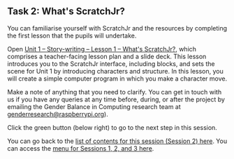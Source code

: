 ## Task 2: What's ScratchJr?
You can familiarise yourself with ScratchJr and the resources by completing the first lesson that the pupils will undertake.

Open [Unit 1 – Story-writing – Lesson 1 – What's ScratchJr?](https://ncce.io/hR8aiz), which comprises a teacher-facing lesson plan and a slide deck. This lesson introduces you to the ScratchJr interface, including blocks, and sets the scene for Unit 1 by introducing characters and structure. In this lesson, you will create a simple computer program in which you make a character move.

Make a note of anything that you need to clarify. You can get in touch with us if you have any queries at any time before, during, or after the project by emailing the Gender Balance in Computing research team at [genderresearch@raspberrypi.org](mailto:genderresearch@raspberrypi.org)).

Click the green button (below right) to go to the next step in this session.

You can go back to the [list of contents for this session (Session 2) here](https://projects.raspberrypi.org/en/projects/KS1StorytellingTraining_Session2_GBICi1b). 
You can access the [menu for Sessions 1, 2, and 3 here](https://projects.raspberrypi.org/en/pathways/ks1-storytellingtraining-gbici1b).
